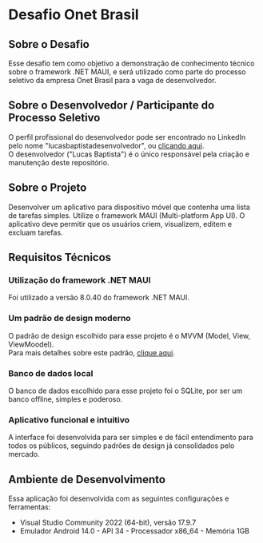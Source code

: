 # Desafio Onet Brasil

## Sobre o Desafio

Esse desafio tem como objetivo a demonstração de conhecimento técnico sobre o framework .NET MAUI, e será utilizado como parte do processo seletivo da empresa Onet Brasil para a vaga de desenvolvedor.

## Sobre o Desenvolvedor / Participante do Processo Seletivo

O perfil profissional do desenvolvedor pode ser encontrado no LinkedIn pelo nome "lucasbaptistadesenvolvedor", ou [clicando aqui](https://www.linkedin.com/in/lucasbaptistadesenvolvedor/).
<br>
O desenvolvedor ("Lucas Baptista") é o único responsável pela criação e manutenção deste repositório.

## Sobre o Projeto

Desenvolver um aplicativo para dispositivo móvel que contenha uma lista de tarefas simples.
Utilize o framework MAUI (Multi-platform App UI). O aplicativo deve permitir que os usuários criem,
visualizem, editem e excluam tarefas.

## Requisitos Técnicos

### Utilização do framework .NET MAUI

Foi utilizado a versão 8.0.40 do framework .NET MAUI.

### Um padrão de design moderno 

O padrão de design escolhido para esse projeto é o MVVM (Model, View, ViewMoodel).
<br>
Para mais detalhes sobre este padrão, [clique aqui](https://learn.microsoft.com/pt-br/dotnet/maui/xaml/fundamentals/mvvm?view=net-maui-8.0).

### Banco de dados local

O banco de dados escolhido para esse projeto foi o SQLite, por ser um banco offline, simples e poderoso.

### Aplicativo funcional e intuitivo

A interface foi desenvolvida para ser simples e de fácil entendimento para todos os públicos, seguindo padrões de design já consolidados pelo mercado.

## Ambiente de Desenvolvimento

Essa aplicação foi desenvolvida com as seguintes configurações e ferramentas:
- Visual Studio Community 2022 (64-bit), versão 17.9.7
- Emulador Android 14.0 - API 34 - Processador x86_64 - Memória 1GB
